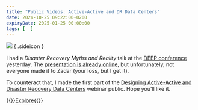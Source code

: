 ```yaml
---
title: "Public Videos: Active-Active and DR Data Centers"
date: 2024-10-25 09:22:00+0200
expiryDate: 2025-01-25 00:00:00
tags: [  ]
---
```

![](/2024/10/dalle-dc-disaster.png)
{ .sideicon }

I had a *Disaster Recovery Myths and Reality* talk at the [DEEP conference](https://deep-conference.com/) yesterday. The [presentation is already online](https://my.ipspace.net/bin/get/AADesign/Disaster%20Recovery%20Myths.pdf?doccode=AADesign), but unfortunately, not everyone made it to Zadar (your loss, but I get it).

To counteract that, I made the first part of the [Designing Active-Active and Disaster Recovery Data Centers](https://my.ipspace.net/bin/list?id=AADesign) webinar public. Hope you'll like it.

{{<jump>}}[Explore](https://my.ipspace.net/bin/list?id=AADesign){{</jump>}}
